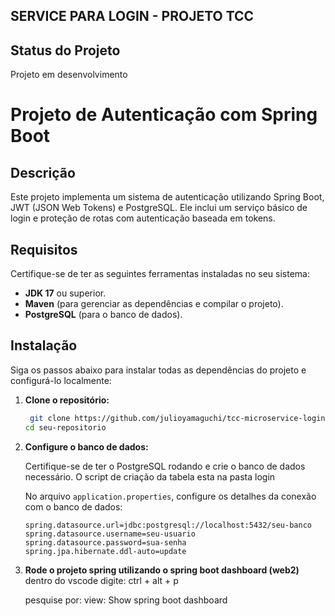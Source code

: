 ## SERVICE PARA LOGIN - PROJETO TCC

## Status do Projeto
Projeto em desenvolvimento


# Projeto de Autenticação com Spring Boot

## Descrição
Este projeto implementa um sistema de autenticação utilizando Spring Boot, JWT (JSON Web Tokens) e PostgreSQL. Ele inclui um serviço básico de login e proteção de rotas com autenticação baseada em tokens.

## Requisitos

Certifique-se de ter as seguintes ferramentas instaladas no seu sistema:
- **JDK 17** ou superior.
- **Maven** (para gerenciar as dependências e compilar o projeto).
- **PostgreSQL** (para o banco de dados).

## Instalação

Siga os passos abaixo para instalar todas as dependências do projeto e configurá-lo localmente:

1. **Clone o repositório:**
    ```bash
     git clone https://github.com/julioyamaguchi/tcc-microservice-login.git
    cd seu-repositorio
    ```

2. **Configure o banco de dados:**

   Certifique-se de ter o PostgreSQL rodando e crie o banco de dados necessário.
   O script de criação da tabela esta na pasta login

   No arquivo `application.properties`, configure os detalhes da conexão com o banco de dados:

   ```properties
   spring.datasource.url=jdbc:postgresql://localhost:5432/seu-banco
   spring.datasource.username=seu-usuario
   spring.datasource.password=sua-senha
   spring.jpa.hibernate.ddl-auto=update

3. **Rode o projeto spring utilizando o spring boot dashboard (web2)**
   dentro do vscode digite:
   ctrl + alt + p

   pesquise por: view: Show spring boot dashboard

